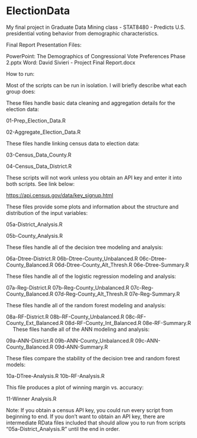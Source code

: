 # ElectionData
My final project in Graduate Data Mining class - STAT8480 - Predicts U.S. presidential voting behavior from demographic characteristics.

Final Report Presentation Files: 

  PowerPoint: The Demographics of Congressional Vote Preferences Phase 2.pptx
  Word: David Sivieri - Project Final Report.docx

How to run:

Most of the scripts can be run in isolation.  I will briefly describe what each group does:

These files handle basic data cleaning and aggregation details for the election data:

01-Prep_Election_Data.R

02-Aggregate_Election_Data.R

These files handle linking census data to election data:

03-Census_Data_County.R

04-Census_Data_District.R

These scripts will not work unless you obtain an API key and enter it into both scripts. See link below:

https://api.census.gov/data/key_signup.html

These files provide some plots and information about the structure and distribution of the input variables:

05a-District_Analysis.R

05b-County_Analysis.R

These files handle all of the decision tree modeling and analysis:

06a-Dtree-District.R
06b-Dtree-County_Unbalanced.R
06c-Dtree-County_Balanced.R
06d-Dtree-County_Alt_Thresh.R
06e-Dtree-Summary.R

These files handle all of the logistic regression modeling and analysis:

07a-Reg-District.R
07b-Reg-County_Unbalanced.R
07c-Reg-County_Balanced.R
07d-Reg-County_Alt_Thresh.R
07e-Reg-Summary.R

These files handle all of the random forest modeling and analysis:

08a-RF-District.R
08b-RF-County_Unbalanced.R
08c-RF-County_Ext_Balanced.R
08d-RF-County_Int_Balanced.R
08e-RF-Summary.R
 
These files handle all of the ANN modeling and analysis:

09a-ANN-District.R
09b-ANN-County_Unbalanced.R
09c-ANN-County_Balanced.R
09d-ANN-Summary.R

These files compare the stability of the decision tree and random forest models:

10a-DTree-Analysis.R
10b-RF-Analysis.R

This file produces a plot of winning margin vs. accuracy:

11-Winner Analysis.R


Note:  If you obtain a census API key, you could run every script from beginning to end.  If you don’t want to obtain an API key, there are intermediate RData files included that should allow you to run from scripts 
“05a-District_Analysis.R” until the end in order.




